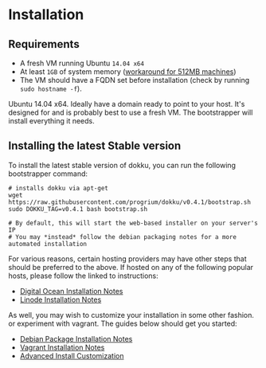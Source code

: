 # Installation

## Requirements

- A fresh VM running Ubuntu `14.04 x64`
- At least `1GB` of system memory ([workaround for 512MB machines](http://progrium.viewdocs.io/dokku/advanced-installation))
- The VM should have a FQDN set before installation (check by running `sudo hostname -f`).

Ubuntu 14.04 x64. Ideally have a domain ready to point to your host. It's designed for and is probably best to use a fresh VM. The bootstrapper will install everything it needs.

## Installing the latest Stable version

To install the latest stable version of dokku, you can run the following bootstrapper command:

```shell
# installs dokku via apt-get
wget https://raw.githubusercontent.com/progrium/dokku/v0.4.1/bootstrap.sh
sudo DOKKU_TAG=v0.4.1 bash bootstrap.sh

# By default, this will start the web-based installer on your server's IP
# You may *instead* follow the debian packaging notes for a more automated installation
```

For various reasons, certain hosting providers may have other steps that should be preferred to the above. If hosted on any of the following popular hosts, please follow the linked to instructions:

- [Digital Ocean Installation Notes](http://progrium.viewdocs.io/dokku/getting-started/install/digitalocean)
- [Linode Installation Notes](http://progrium.viewdocs.io/dokku/getting-started/install/linode)

As well, you may wish to customize your installation in some other fashion. or experiment with vagrant. The guides below should get you started:

- [Debian Package Installation Notes](http://progrium.viewdocs.io/dokku/getting-started/install/debian)
- [Vagrant Installation Notes](http://progrium.viewdocs.io/dokku/getting-started/install/vagrant)
- [Advanced Install Customization](http://progrium.viewdocs.io/dokku/advanced-installation)
